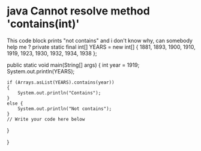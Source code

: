 
# java Cannot resolve method 'contains(int)'

This code block prints "not contains" and i don't know why, can somebody help me ?
private static final int[] YEARS = new int[] {
        1881, 1893, 1900, 1910, 1919, 1923, 1930, 1932, 1934, 1938
};

public static void main(String[] args) {
    int year = 1919;
    System.out.println(YEARS);

    if (Arrays.asList(YEARS).contains(year))
    {
        System.out.println("Contains");
    }
    else {
        System.out.println("Not contains");
    }
    // Write your code here below
}

}

        
